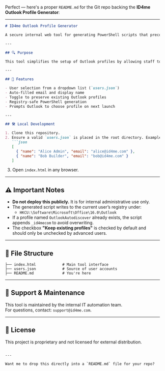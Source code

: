 Perfect — here's a proper `README.md` for the Git repo backing the **ID4me Outlook Profile Generator**:

---

```markdown
# ID4me Outlook Profile Generator

A secure internal web tool for generating PowerShell scripts that preconfigure Outlook profiles for ID4me-managed users using Autodiscover.

---

## 🔍 Purpose

This tool simplifies the setup of Outlook profiles by allowing staff to generate a PowerShell script tailored to their user account. The script sets registry keys required for Outlook's Autodiscover to function correctly.

---

## 🧩 Features

- User selection from a dropdown list (`users.json`)
- Auto-filled email and display name
- Toggle to preserve existing Outlook profiles
- Registry-safe PowerShell generation
- Prompts Outlook to choose profile on next launch

---

## 🛠️ Local Development

1. Clone this repository.
2. Ensure a valid `users.json` is placed in the root directory. Example:
   ```json
   [
     { "name": "Alice Admin", "email": "alice@id4me.com" },
     { "name": "Bob Builder", "email": "bob@id4me.com" }
   ]
   ```
3. Open `index.html` in any browser.

---

## ⚠️ Important Notes

- **Do not deploy this publicly.** It is for internal administrative use only.
- The generated script writes to the current user’s registry under:
  - `HKCU:\Software\Microsoft\Office\16.0\Outlook`
- If a profile named `OutlookAutodiscover` already exists, the script appends `_id4mecom` to avoid overwriting.
- The checkbox **"Keep existing profiles"** is checked by default and should only be unchecked by advanced users.

---

## 📂 File Structure

```
├── index.html            # Main tool interface
├── users.json            # Source of user accounts
├── README.md             # You're here
```

---

## 🧯 Support & Maintenance

This tool is maintained by the internal IT automation team.  
For questions, contact: `support@id4me.com`.

---

## 🧾 License

This project is proprietary and not licensed for external distribution.
```

---

Want me to drop this directly into a `README.md` file for your repo?
